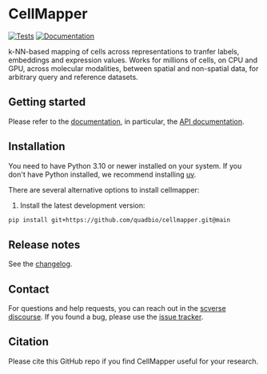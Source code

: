 # CellMapper

[![Tests][badge-tests]][tests]
[![Documentation][badge-docs]][documentation]

[badge-tests]: https://img.shields.io/github/actions/workflow/status/quadbio/cellmapper/test.yaml?branch=main
[badge-docs]: https://img.shields.io/readthedocs/cellmapper

k-NN-based mapping of cells across representations to tranfer labels, embeddings and expression values. Works for millions of cells, on CPU and GPU, across molecular modalities, between spatial and non-spatial data, for arbitrary query and reference datasets.

## Getting started

Please refer to the [documentation][],
in particular, the [API documentation][].

## Installation

You need to have Python 3.10 or newer installed on your system.
If you don't have Python installed, we recommend installing [uv][].

There are several alternative options to install cellmapper:

<!--
1) Install the latest release of `cellmapper` from [PyPI][]:

```bash
pip install cellmapper
```
-->

1. Install the latest development version:

```bash
pip install git+https://github.com/quadbio/cellmapper.git@main
```

## Release notes

See the [changelog][].

## Contact

For questions and help requests, you can reach out in the [scverse discourse][].
If you found a bug, please use the [issue tracker][].

## Citation

Please cite this GitHub repo if you find CellMapper useful for your research.

[uv]: https://github.com/astral-sh/uv
[scverse discourse]: https://discourse.scverse.org/
[issue tracker]: https://github.com/quadbio/cellmapper/issues
[tests]: https://github.com/quadbio/cellmapper/actions/workflows/test.yaml
[documentation]: https://cellmapper.readthedocs.io
[changelog]: https://cellmapper.readthedocs.io/en/latest/changelog.html
[api documentation]: https://cellmapper.readthedocs.io/en/latest/api.html
[pypi]: https://pypi.org/project/cellmapper
